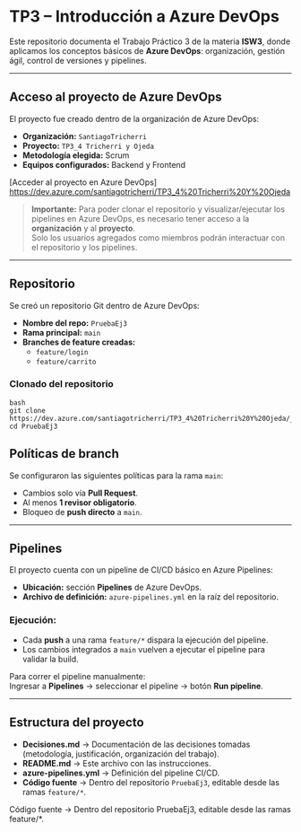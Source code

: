 # TP3 – Introducción a Azure DevOps

Este repositorio documenta el Trabajo Práctico 3 de la materia **ISW3**, donde aplicamos los conceptos básicos de **Azure DevOps**: organización, gestión ágil, control de versiones y pipelines.

---

## Acceso al proyecto de Azure DevOps
El proyecto fue creado dentro de la organización de Azure DevOps:

- **Organización:** `SantiagoTricherri`
- **Proyecto:** `TP3_4 Tricherri y Ojeda`  
- **Metodología elegida:** Scrum  
- **Equipos configurados:** Backend y Frontend  

[Acceder al proyecto en Azure DevOps] https://dev.azure.com/santiagotricherri/TP3_4%20Tricherri%20Y%20Ojeda

> **Importante:** Para poder clonar el repositorio y visualizar/ejecutar los pipelines en Azure DevOps, es necesario tener acceso a la **organización** y al **proyecto**.  
> Solo los usuarios agregados como miembros podrán interactuar con el repositorio y los pipelines.

---

## Repositorio
Se creó un repositorio Git dentro de Azure DevOps:

- **Nombre del repo:** `PruebaEj3`
- **Rama principal:** `main`
- **Branches de feature creadas:**
  - `feature/login`
  - `feature/carrito`

### Clonado del repositorio
 ```
bash
git clone https://dev.azure.com/santiagotricherri/TP3_4%20Tricherri%20Y%20Ojeda/_git/PruebaEj3
cd PruebaEj3

```

## Políticas de branch

Se configuraron las siguientes políticas para la rama `main`:

- Cambios solo vía **Pull Request**.  
- Al menos **1 revisor obligatorio**.  
- Bloqueo de **push directo** a `main`.  

---

## Pipelines

El proyecto cuenta con un pipeline de CI/CD básico en Azure Pipelines:

- **Ubicación:** sección **Pipelines** de Azure DevOps.  
- **Archivo de definición:** `azure-pipelines.yml` en la raíz del repositorio.  

### Ejecución:
- Cada **push** a una rama `feature/*` dispara la ejecución del pipeline.  
- Los cambios integrados a `main` vuelven a ejecutar el pipeline para validar la build.  

Para correr el pipeline manualmente:  
Ingresar a **Pipelines** → seleccionar el pipeline → botón **Run pipeline**.  

---

## Estructura del proyecto

- **Decisiones.md** → Documentación de las decisiones tomadas (metodología, justificación, organización del trabajo).  
- **README.md** → Este archivo con las instrucciones.  
- **azure-pipelines.yml** → Definición del pipeline CI/CD.  
- **Código fuente** → Dentro del repositorio `PruebaEj3`, editable desde las ramas `feature/*`.  


Código fuente → Dentro del repositorio PruebaEj3, editable desde las ramas feature/*.
